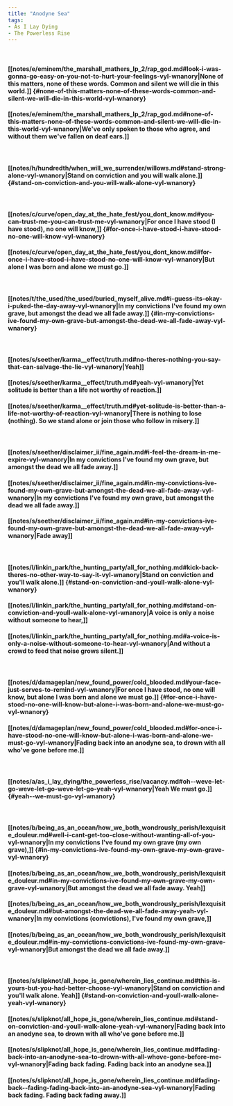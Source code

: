 ```yaml
---
title: "Anodyne Sea"
tags:
- As I Lay Dying
- The Powerless Rise
---
```

&nbsp;
#### [[notes/e/eminem/the_marshall_mathers_lp_2/rap_god.md#look-i-was-gonna-go-easy-on-you-not-to-hurt-your-feelings-vyl-wnanory|None of this matters, none of these words. Common and silent we will die in this world.]] {#none-of-this-matters-none-of-these-words-common-and-silent-we-will-die-in-this-world-vyl-wnanory}
#### [[notes/e/eminem/the_marshall_mathers_lp_2/rap_god.md#none-of-this-matters-none-of-these-words-common-and-silent-we-will-die-in-this-world-vyl-wnanory|We've only spoken to those who agree, and without them we've fallen on deaf ears.]]
&nbsp;
#### [[notes/h/hundredth/when_will_we_surrender/willows.md#stand-strong-alone-vyl-wnanory|Stand on conviction and you will walk alone.]] {#stand-on-conviction-and-you-will-walk-alone-vyl-wnanory}
&nbsp;
#### [[notes/c/curve/open_day_at_the_hate_fest/you_dont_know.md#you-can-trust-me-you-can-trust-me-vyl-wnanory|For once I have stood (I have stood), no one will know,]] {#for-once-i-have-stood-i-have-stood-no-one-will-know-vyl-wnanory}
#### [[notes/c/curve/open_day_at_the_hate_fest/you_dont_know.md#for-once-i-have-stood-i-have-stood-no-one-will-know-vyl-wnanory|But alone I was born and alone we must go.]]
&nbsp;
#### [[notes/t/the_used/the_used/buried_myself_alive.md#i-guess-its-okay-i-puked-the-day-away-vyl-wnanory|In my convictions I've found my own grave, but amongst the dead we all fade away.]] {#in-my-convictions-ive-found-my-own-grave-but-amongst-the-dead-we-all-fade-away-vyl-wnanory}
&nbsp;
#### [[notes/s/seether/karma__effect/truth.md#no-theres-nothing-you-say-that-can-salvage-the-lie-vyl-wnanory|Yeah]]
#### [[notes/s/seether/karma__effect/truth.md#yeah-vyl-wnanory|Yet solitude is better than a life not worthy of reaction.]]
#### [[notes/s/seether/karma__effect/truth.md#yet-solitude-is-better-than-a-life-not-worthy-of-reaction-vyl-wnanory|There is nothing to lose (nothing). So we stand alone or join those who follow in misery.]]
&nbsp;
#### [[notes/s/seether/disclaimer_ii/fine_again.md#i-feel-the-dream-in-me-expire-vyl-wnanory|In my convictions I've found my own grave, but amongst the dead we all fade away.]]
#### [[notes/s/seether/disclaimer_ii/fine_again.md#in-my-convictions-ive-found-my-own-grave-but-amongst-the-dead-we-all-fade-away-vyl-wnanory|In my convictions I've found my own grave, but amongst the dead we all fade away.]]
#### [[notes/s/seether/disclaimer_ii/fine_again.md#in-my-convictions-ive-found-my-own-grave-but-amongst-the-dead-we-all-fade-away-vyl-wnanory|Fade away]]
&nbsp;
#### [[notes/l/linkin_park/the_hunting_party/all_for_nothing.md#kick-back-theres-no-other-way-to-say-it-vyl-wnanory|Stand on conviction and you'll walk alone.]] {#stand-on-conviction-and-youll-walk-alone-vyl-wnanory}
#### [[notes/l/linkin_park/the_hunting_party/all_for_nothing.md#stand-on-conviction-and-youll-walk-alone-vyl-wnanory|A voice is only a noise without someone to hear,]]
#### [[notes/l/linkin_park/the_hunting_party/all_for_nothing.md#a-voice-is-only-a-noise-without-someone-to-hear-vyl-wnanory|And without a crowd to feed that noise grows silent.]]
&nbsp;
#### [[notes/d/damageplan/new_found_power/cold_blooded.md#your-face-just-serves-to-remind-vyl-wnanory|For once I have stood, no one will know, but alone I was born and alone we must go.]] {#for-once-i-have-stood-no-one-will-know-but-alone-i-was-born-and-alone-we-must-go-vyl-wnanory}
#### [[notes/d/damageplan/new_found_power/cold_blooded.md#for-once-i-have-stood-no-one-will-know-but-alone-i-was-born-and-alone-we-must-go-vyl-wnanory|Fading back into an anodyne sea, to drown with all who've gone before me.]]
&nbsp;
#### [[notes/a/as_i_lay_dying/the_powerless_rise/vacancy.md#oh--weve-let-go-weve-let-go-weve-let-go-yeah-vyl-wnanory|Yeah  We must go.]] {#yeah--we-must-go-vyl-wnanory}
&nbsp;
#### [[notes/b/being_as_an_ocean/how_we_both_wondrously_perish/lexquisite_douleur.md#well-i-cant-get-too-close-without-wanting-all-of-you-vyl-wnanory|In my convictions I've found my own grave (my own grave),]] {#in-my-convictions-ive-found-my-own-grave-my-own-grave-vyl-wnanory}
#### [[notes/b/being_as_an_ocean/how_we_both_wondrously_perish/lexquisite_douleur.md#in-my-convictions-ive-found-my-own-grave-my-own-grave-vyl-wnanory|But amongst the dead we all fade away. Yeah]]
#### [[notes/b/being_as_an_ocean/how_we_both_wondrously_perish/lexquisite_douleur.md#but-amongst-the-dead-we-all-fade-away-yeah-vyl-wnanory|In my convictions (convictions), I've found my own grave,]]
#### [[notes/b/being_as_an_ocean/how_we_both_wondrously_perish/lexquisite_douleur.md#in-my-convictions-convictions-ive-found-my-own-grave-vyl-wnanory|But amongst the dead we all fade away.]]
&nbsp;
#### [[notes/s/slipknot/all_hope_is_gone/wherein_lies_continue.md#this-is-yours-but-you-had-better-choose-vyl-wnanory|Stand on conviction and you'll walk alone. Yeah]] {#stand-on-conviction-and-youll-walk-alone-yeah-vyl-wnanory}
#### [[notes/s/slipknot/all_hope_is_gone/wherein_lies_continue.md#stand-on-conviction-and-youll-walk-alone-yeah-vyl-wnanory|Fading back into an anodyne sea, to drown with all who've gone before me.]]
#### [[notes/s/slipknot/all_hope_is_gone/wherein_lies_continue.md#fading-back-into-an-anodyne-sea-to-drown-with-all-whove-gone-before-me-vyl-wnanory|Fading back  fading. Fading back into an anodyne sea.]]
#### [[notes/s/slipknot/all_hope_is_gone/wherein_lies_continue.md#fading-back--fading-fading-back-into-an-anodyne-sea-vyl-wnanory|Fading back  fading. Fading back  fading away.]]
